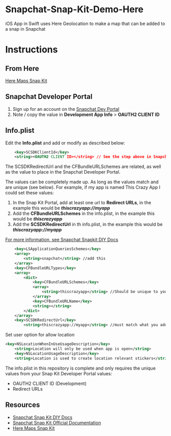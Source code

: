 # Snapchat-Snap-Kit-Demo-Here
iOS App in Swift uses Here Geolocation to make a map that can be added to a snap in Snapchat

# Instructions
## From Here
[Here Maps Snap Kit](https://developer.here.com/blog/here-maps-snap-kit)

## Snapchat Developer Portal

1. Sign up for an account on the [Snapchat Dev Portal](https://kit.snapchat.com/)
2. Note / copy the value in **Development App Info** > **OAUTH2 CLIENT ID**

## Info.plist

Edit the **Info.plist** and add or modify as described below:

```xml
    <key>SCSDKClientId</key>
    <string><OAUTH2 CLIENT ID></string> // See the step above in Snapchat Developer Protal
```

The SCSDKRedirectUrl and the CFBundleURLSchemes are related, as well as the value to place in the Snapchat Developer Portal.

The values can be completely made up. As long as the values match and are unique (see below). For example, if my app is named This Crazy App I could set these values:
1.  In the Snap Kit Portal, add at least one url to **Redirect URLs**, in the example this would be **_thiscrazyapp://myapp_**
2. Add the **CFBundleURLSchemes** in the info.plist, in the example this would be **_thiscrazyapp_**
3. Add the **SCSDKRedirectUrl** in th info.plist, in the example this would be **_thiscrazyapp://myapp_**

[For more information, see Snapchat Snapkit DIY Docs](https://github.com/bbookman/Snapchat-Snap-Kit-DIY-Docs/wiki/Login-Kit)

```xml
    <key>LSApplicationQueriesSchemes</key>
    <array>
        <string>snapchat</string> //add this
    </array>
    <key>CFBundleURLTypes</key>
    <array>
        <dict>
            <key>CFBundleURLSchemes</key>
            <array>
                <string>thiscrazyapp</string> //Should be unique to your app
            </array>
            <key>CFBundleURLName</key>
            <string></string>
        </dict>
    </array>
    <key>SCSDKRedirectUrl</key>
        <string>thiscrazyapp://myapp</string> //must match what you add in snapchat dev portal
```
Set user option for allow location
```xml
<key>NSLocationWhenInUseUsageDescription</key>
    <string>Location will only be used when app is open</string>
    <key>NSLocationUsageDescription</key>
    <string>Location is used to create location relevant stickers</string>
```

The info.plist in this repository is complete and only requires the unique values from your Snap Kit Developer Portal values:

* OAUTH2 CLIENT ID (Development)
* Redirect URLs

## Resources
* [Snapchat Snap Kit DIY Docs](https://github.com/bbookman/Snapchat-Snapkit-DIY-Docs)
* [Snapchat Snap Kit Official Documentation](https://docs.snapchat.com/docs/)
* [Here Maps Snap Kit](https://developer.here.com/blog/here-maps-snap-kit)

